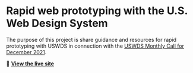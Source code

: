 # Rapid web prototyping with the U.S. Web Design System

The purpose of this project is share guidance and resources for rapid prototyping with USWDS in connection with the [USWDS Monthly Call for December 2021](https://digital.gov/event/2021/12/16/uswds-monthly-call-december-2021/).

🔗 [**View the live site**](https://bixal.github.io/rwp-with-uswds/)
